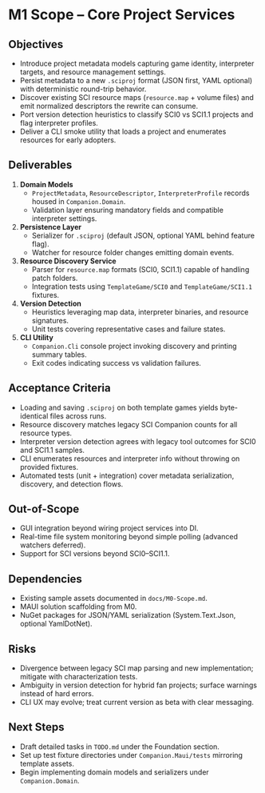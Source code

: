 # M1 Scope – Core Project Services

## Objectives
- Introduce project metadata models capturing game identity, interpreter targets, and resource management settings.
- Persist metadata to a new `.sciproj` format (JSON first, YAML optional) with deterministic round-trip behavior.
- Discover existing SCI resource maps (`resource.map` + volume files) and emit normalized descriptors the rewrite can consume.
- Port version detection heuristics to classify SCI0 vs SCI1.1 projects and flag interpreter profiles.
- Deliver a CLI smoke utility that loads a project and enumerates resources for early adopters.

## Deliverables
1. **Domain Models**
   - `ProjectMetadata`, `ResourceDescriptor`, `InterpreterProfile` records housed in `Companion.Domain`.
   - Validation layer ensuring mandatory fields and compatible interpreter settings.
2. **Persistence Layer**
   - Serializer for `.sciproj` (default JSON, optional YAML behind feature flag).
   - Watcher for resource folder changes emitting domain events.
3. **Resource Discovery Service**
   - Parser for `resource.map` formats (SCI0, SCI1.1) capable of handling patch folders.
   - Integration tests using `TemplateGame/SCI0` and `TemplateGame/SCI1.1` fixtures.
4. **Version Detection**
   - Heuristics leveraging map data, interpreter binaries, and resource signatures.
   - Unit tests covering representative cases and failure states.
5. **CLI Utility**
   - `Companion.Cli` console project invoking discovery and printing summary tables.
   - Exit codes indicating success vs validation failures.

## Acceptance Criteria
- Loading and saving `.sciproj` on both template games yields byte-identical files across runs.
- Resource discovery matches legacy SCI Companion counts for all resource types.
- Interpreter version detection agrees with legacy tool outcomes for SCI0 and SCI1.1 samples.
- CLI enumerates resources and interpreter info without throwing on provided fixtures.
- Automated tests (unit + integration) cover metadata serialization, discovery, and detection flows.

## Out-of-Scope
- GUI integration beyond wiring project services into DI.
- Real-time file system monitoring beyond simple polling (advanced watchers deferred).
- Support for SCI versions beyond SCI0–SCI1.1.

## Dependencies
- Existing sample assets documented in `docs/M0-Scope.md`.
- MAUI solution scaffolding from M0.
- NuGet packages for JSON/YAML serialization (System.Text.Json, optional YamlDotNet).

## Risks
- Divergence between legacy SCI map parsing and new implementation; mitigate with characterization tests.
- Ambiguity in version detection for hybrid fan projects; surface warnings instead of hard errors.
- CLI UX may evolve; treat current version as beta with clear messaging.

## Next Steps
- Draft detailed tasks in `TODO.md` under the Foundation section.
- Set up test fixture directories under `Companion.Maui/tests` mirroring template assets.
- Begin implementing domain models and serializers under `Companion.Domain`.
